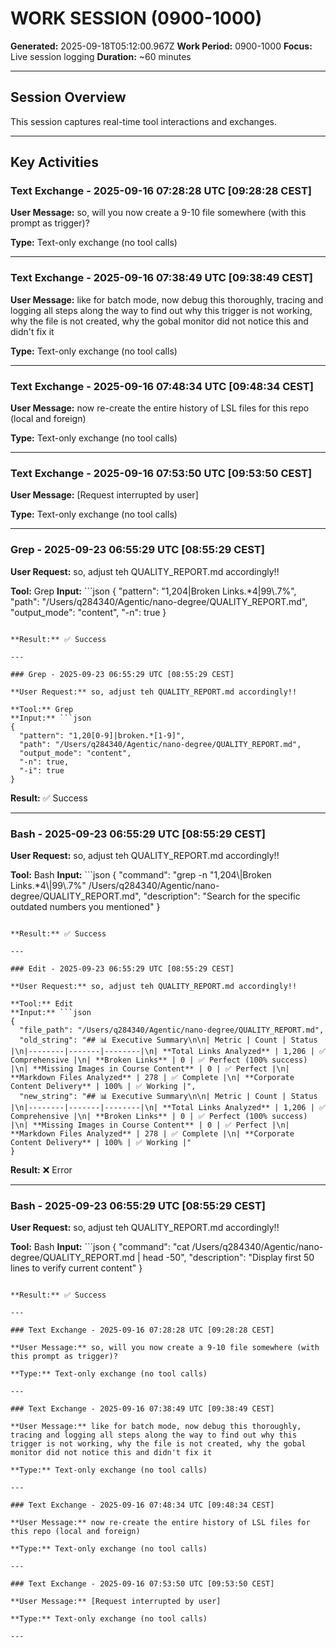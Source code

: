# WORK SESSION (0900-1000)

**Generated:** 2025-09-18T05:12:00.967Z
**Work Period:** 0900-1000
**Focus:** Live session logging
**Duration:** ~60 minutes

---

## Session Overview

This session captures real-time tool interactions and exchanges.

---

## Key Activities

### Text Exchange - 2025-09-16 07:28:28 UTC [09:28:28 CEST]

**User Message:** so, will you now create a 9-10 file somewhere (with this prompt as trigger)?

**Type:** Text-only exchange (no tool calls)

---

### Text Exchange - 2025-09-16 07:38:49 UTC [09:38:49 CEST]

**User Message:** like for batch mode, now debug this thoroughly, tracing and logging all steps along the way to find out why this trigger is not working, why the file is not created, why the gobal monitor did not notice this and didn't fix it

**Type:** Text-only exchange (no tool calls)

---

### Text Exchange - 2025-09-16 07:48:34 UTC [09:48:34 CEST]

**User Message:** now re-create the entire history of LSL files for this repo (local and foreign)

**Type:** Text-only exchange (no tool calls)

---

### Text Exchange - 2025-09-16 07:53:50 UTC [09:53:50 CEST]

**User Message:** [Request interrupted by user]

**Type:** Text-only exchange (no tool calls)

---

### Grep - 2025-09-23 06:55:29 UTC [08:55:29 CEST]

**User Request:** so, adjust teh QUALITY_REPORT.md accordingly!!

**Tool:** Grep
**Input:** ```json
{
  "pattern": "1,204|Broken Links.*4|99\\.7%",
  "path": "/Users/q284340/Agentic/nano-degree/QUALITY_REPORT.md",
  "output_mode": "content",
  "-n": true
}
```

**Result:** ✅ Success

---

### Grep - 2025-09-23 06:55:29 UTC [08:55:29 CEST]

**User Request:** so, adjust teh QUALITY_REPORT.md accordingly!!

**Tool:** Grep
**Input:** ```json
{
  "pattern": "1,20[0-9]|broken.*[1-9]",
  "path": "/Users/q284340/Agentic/nano-degree/QUALITY_REPORT.md",
  "output_mode": "content",
  "-n": true,
  "-i": true
}
```

**Result:** ✅ Success

---

### Bash - 2025-09-23 06:55:29 UTC [08:55:29 CEST]

**User Request:** so, adjust teh QUALITY_REPORT.md accordingly!!

**Tool:** Bash
**Input:** ```json
{
  "command": "grep -n \"1,204\\|Broken Links.*4\\|99\\.7%\" /Users/q284340/Agentic/nano-degree/QUALITY_REPORT.md",
  "description": "Search for the specific outdated numbers you mentioned"
}
```

**Result:** ✅ Success

---

### Edit - 2025-09-23 06:55:29 UTC [08:55:29 CEST]

**User Request:** so, adjust teh QUALITY_REPORT.md accordingly!!

**Tool:** Edit
**Input:** ```json
{
  "file_path": "/Users/q284340/Agentic/nano-degree/QUALITY_REPORT.md",
  "old_string": "## 📊 Executive Summary\n\n| Metric | Count | Status |\n|--------|-------|--------|\n| **Total Links Analyzed** | 1,206 | ✅ Comprehensive |\n| **Broken Links** | 0 | ✅ Perfect (100% success) |\n| **Missing Images in Course Content** | 0 | ✅ Perfect |\n| **Markdown Files Analyzed** | 278 | ✅ Complete |\n| **Corporate Content Delivery** | 100% | ✅ Working |",
  "new_string": "## 📊 Executive Summary\n\n| Metric | Count | Status |\n|--------|-------|--------|\n| **Total Links Analyzed** | 1,206 | ✅ Comprehensive |\n| **Broken Links** | 0 | ✅ Perfect (100% success) |\n| **Missing Images in Course Content** | 0 | ✅ Perfect |\n| **Markdown Files Analyzed** | 278 | ✅ Complete |\n| **Corporate Content Delivery** | 100% | ✅ Working |"
}
```

**Result:** ❌ Error

---

### Bash - 2025-09-23 06:55:29 UTC [08:55:29 CEST]

**User Request:** so, adjust teh QUALITY_REPORT.md accordingly!!

**Tool:** Bash
**Input:** ```json
{
  "command": "cat /Users/q284340/Agentic/nano-degree/QUALITY_REPORT.md | head -50",
  "description": "Display first 50 lines to verify current content"
}
```

**Result:** ✅ Success

---

### Text Exchange - 2025-09-16 07:28:28 UTC [09:28:28 CEST]

**User Message:** so, will you now create a 9-10 file somewhere (with this prompt as trigger)?

**Type:** Text-only exchange (no tool calls)

---

### Text Exchange - 2025-09-16 07:38:49 UTC [09:38:49 CEST]

**User Message:** like for batch mode, now debug this thoroughly, tracing and logging all steps along the way to find out why this trigger is not working, why the file is not created, why the gobal monitor did not notice this and didn't fix it

**Type:** Text-only exchange (no tool calls)

---

### Text Exchange - 2025-09-16 07:48:34 UTC [09:48:34 CEST]

**User Message:** now re-create the entire history of LSL files for this repo (local and foreign)

**Type:** Text-only exchange (no tool calls)

---

### Text Exchange - 2025-09-16 07:53:50 UTC [09:53:50 CEST]

**User Message:** [Request interrupted by user]

**Type:** Text-only exchange (no tool calls)

---

